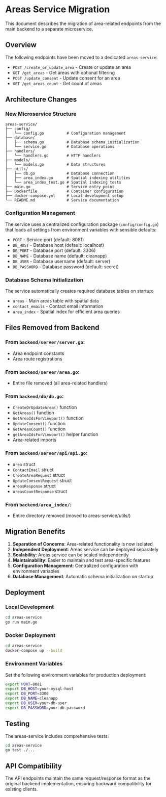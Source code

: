 # Areas Service Migration

This document describes the migration of area-related endpoints from the main backend to a separate microservice.

## Overview

The following endpoints have been moved to a dedicated `areas-service`:

- `POST /create_or_update_area` - Create or update an area
- `GET /get_areas` - Get areas with optional filtering
- `POST /update_consent` - Update consent for an area
- `GET /get_areas_count` - Get count of areas

## Architecture Changes

### New Microservice Structure

```
areas-service/
├── config/
│   └── config.go          # Configuration management
├── database/
│   ├── schema.go          # Database schema initialization
│   └── service.go         # Database operations
├── handlers/
│   └── handlers.go        # HTTP handlers
├── models/
│   └── models.go          # Data structures
├── utils/
│   ├── db.go              # Database connection
│   ├── area_index.go      # Spatial indexing utilities
│   └── area_index_test.go # Spatial indexing tests
├── main.go                # Service entry point
├── Dockerfile             # Container configuration
├── docker-compose.yml     # Local development setup
└── README.md              # Service documentation
```

### Configuration Management

The service uses a centralized configuration package (`config/config.go`) that loads all settings from environment variables with sensible defaults:

- `PORT` - Service port (default: 8081)
- `DB_HOST` - Database host (default: localhost)
- `DB_PORT` - Database port (default: 3306)
- `DB_NAME` - Database name (default: cleanapp)
- `DB_USER` - Database username (default: server)
- `DB_PASSWORD` - Database password (default: secret)

### Database Schema Initialization

The service automatically creates required database tables on startup:

- `areas` - Main areas table with spatial data
- `contact_emails` - Contact email information
- `area_index` - Spatial index for efficient area queries

## Files Removed from Backend

### From `backend/server/server.go`:
- Area endpoint constants
- Area route registrations

### From `backend/server/area.go`:
- Entire file removed (all area-related handlers)

### From `backend/db/db.go`:
- `CreateOrUpdateArea()` function
- `GetAreas()` function
- `GetAreaIdsForViewport()` function
- `UpdateConsent()` function
- `GetAreasCount()` function
- `getAreaIdsForViewport()` helper function
- Area-related imports

### From `backend/server/api/api.go`:
- `Area` struct
- `ContactEmail` struct
- `CreateAreaRequest` struct
- `UpdateConsentRequest` struct
- `AreasResponse` struct
- `AreasCountResponse` struct

### From `backend/area_index/`:
- Entire directory removed (moved to areas-service/utils/)

## Migration Benefits

1. **Separation of Concerns**: Area-related functionality is now isolated
2. **Independent Deployment**: Areas service can be deployed separately
3. **Scalability**: Areas service can be scaled independently
4. **Maintainability**: Easier to maintain and test area-specific features
5. **Configuration Management**: Centralized configuration with environment variables
6. **Database Management**: Automatic schema initialization on startup

## Deployment

### Local Development

```bash
cd areas-service
go run main.go
```

### Docker Deployment

```bash
cd areas-service
docker-compose up --build
```

### Environment Variables

Set the following environment variables for production deployment:

```bash
export PORT=8081
export DB_HOST=your-mysql-host
export DB_PORT=3306
export DB_NAME=cleanapp
export DB_USER=your-db-user
export DB_PASSWORD=your-db-password
```

## Testing

The areas-service includes comprehensive tests:

```bash
cd areas-service
go test ./...
```

## API Compatibility

The API endpoints maintain the same request/response format as the original backend implementation, ensuring backward compatibility for existing clients. 